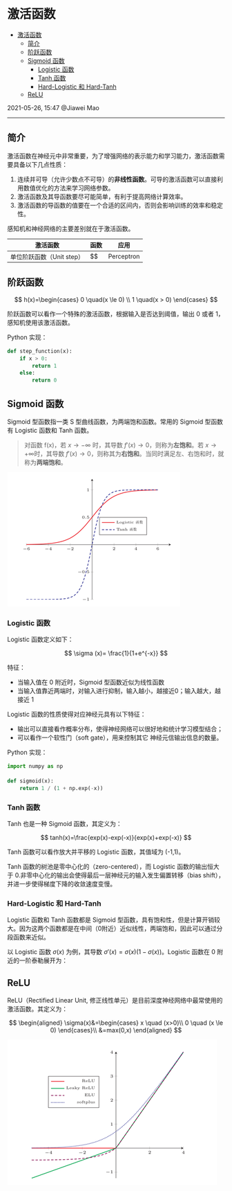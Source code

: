 # 激活函数

- [激活函数](#激活函数)
  - [简介](#简介)
  - [阶跃函数](#阶跃函数)
  - [Sigmoid 函数](#sigmoid-函数)
    - [Logistic 函数](#logistic-函数)
    - [Tanh 函数](#tanh-函数)
    - [Hard-Logistic 和 Hard-Tanh](#hard-logistic-和-hard-tanh)
  - [ReLU](#relu)

2021-05-26, 15:47
@Jiawei Mao
***

## 简介

激活函数在神经元中非常重要，为了增强网络的表示能力和学习能力，激活函数需要具备以下几点性质：

1. 连续并可导（允许少数点不可导）的**非线性函数**。可导的激活函数可以直接利用数值优化的方法来学习网络参数。
2. 激活函数及其导函数要尽可能简单，有利于提高网络计算效率。
3. 激活函数的导函数的值要在一个合适的区间内，否则会影响训练的效率和稳定性。

感知机和神经网络的主要差别就在于激活函数。

|激活函数|函数|应用|
|---|---|---|
|单位阶跃函数（Unit step）|$$|Perceptron|

## 阶跃函数

$$
h(x)=\begin{cases}
    0 \quad(x \le 0) \\
    1 \quad(x > 0)
\end{cases}
$$

阶跃函数可以看作一个特殊的激活函数，根据输入是否达到阈值，输出 0 或者 1，感知机使用该激活函数。

Python 实现：

```py
def step_function(x):
    if x > 0:
        return 1
    else:
        return 0
```

## Sigmoid 函数

Sigmoid 型函数指一类 S 型曲线函数，为两端饱和函数。常用的 Sigmoid 型函数有 Logistic 函数和 Tanh 函数。

> 对函数 f(x)，若 $x\rightarrow -\infty$ 时，其导数 $f'(x) \rightarrow 0$，则称为**左饱和**。若 $x\rightarrow +\infty$时，其导数 $f'(x) \rightarrow 0$，则称其为**右饱和**。当同时满足左、右饱和时，就称为**两端饱和**。

![sigmoid 激活函数](images/2021-05-26-15-54-55.png)

### Logistic 函数

Logistic 函数定义如下：

$$
\sigma (x)= \frac{1}{1+e^{-x}}
$$

特征：

- 当输入值在 0 附近时，Sigmoid 型函数近似为线性函数
- 当输入值靠近两端时，对输入进行抑制，输入越小，越接近0；输入越大，越接近 1

Logistic 函数的性质使得对应神经元具有以下特征：

- 输出可以直接看作概率分布，使得神经网络可以很好地和统计学习模型结合；
- 可以看作一个软性门（soft gate），用来控制其它 神经元信输出信息的数量。

Python 实现：

```py
import numpy as np

def sigmoid(x):
    return 1 / (1 + np.exp(-x))
```

### Tanh 函数

Tanh 也是一种 Sigmoid 函数，其定义为：

$$
tanh(x)=\frac{exp(x)-exp(-x)}{exp(x)+exp(-x)}
$$

Tanh 函数可以看作放大并平移的 Logistic 函数，其值域为 (-1,1)。

Tanh 函数的树池是零中心化的（zero-centered），而 Logistic 函数的输出恒大于 0.非零中心化的输出会使得最后一层神经元的输入发生偏置转移（bias shift），并进一步使得梯度下降的收敛速度变慢。

### Hard-Logistic 和 Hard-Tanh

Logistic 函数和 Tanh 函数都是 Sigmoid 型函数，具有饱和性，但是计算开销较大。因为这两个函数都是在中间（0附近）近似线性，两端饱和，因此可以通过分段函数来近似。

以 Logistic 函数 $\sigma(x)$ 为例，其导数 $\sigma'(x)=\sigma(x)(1-\sigma(x))$。Logistic 函数在 0 附近的一阶泰勒展开为：



## ReLU

ReLU（Rectified Linear Unit, 修正线性单元）是目前深度神经网络中最常使用的激活函数。其定义为：

$$
\begin{aligned}
\sigma(x)&=\begin{cases}
x \quad (x>0)\\
0 \quad (x \le 0)
\end{cases}\\
&=max(0,x)
\end{aligned}
$$

![ReLU](images/2021-05-26-16-27-55.png)
